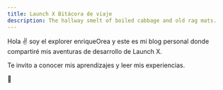 ```yaml
---
title: Launch X Bitácora de viaje
description: The hallway smelt of boiled cabbage and old rag mats.
---
```


Hola ✌️  soy el explorer enriqueOrea y este es mi blog personal donde compartiré mis aventuras de desarrollo de Launch X.

Te invito a conocer mis aprendizajes y leer mis experiencias.

🚀
